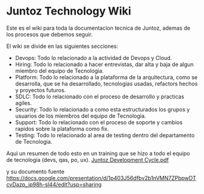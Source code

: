 # Juntoz Technology Wiki
Este es el wiki para toda la documentacion tecnica de Juntoz, ademas de los procesos que debemos seguir.

El wiki se divide en las siguientes secciones:

- Devops: Todo lo relacionado a la actividad de Devops y Cloud.
- Hiring: Todo lo relacionado a hacer entrevistas, dar alta y baja de algun miembro del equipo de Tecnologia.
- Platform: Todo lo relacionado a la plataforma de la arquitectura, como se desarrolla, que se ha desarrollado, tecnologias usadas, refactors hechos y proyectos futuros.
- SDLC: Todo lo relacionado con el proceso de desarrollo y practicas agiles.
- Security: Todo lo relacionado a como esta estructurados los grupos y usuarios de los miembros del equipo de Tecnologia.
- Support: Todo lo relacionado con el proceso de soporte y cambios rapidos sobre la plataforma como fix.
- Testing: Todo lo relacionado al area de testing dentro del departamento de Tecnologia.

Aqui un resumen de todo esto en un training que se hizo a todo el equipo de tecnologia (devs, qas, po, ux).
[Juntoz Development Cycle.pdf](/.attachments/Juntoz%20Development%20Cycle-8209c92f-467c-43c7-91f0-1310216c9548.pdf)

y su documento fuente
https://docs.google.com/presentation/d/1p403J56dfbv2b1nVMN7ZPbpwDTcvDazp_jp98h-sI44/edit?usp=sharing
